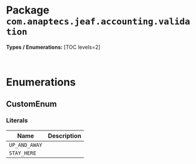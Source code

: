 # Package `com.anaptecs.jeaf.accounting.validation`

**Types / Enumerations:**
[TOC levels=2]



<br>

# Enumerations
## CustomEnum


### Literals

| Name | Description |
|------|-------------|
| `UP_AND_AWAY` |  |
| `STAY_HERE` |  |

